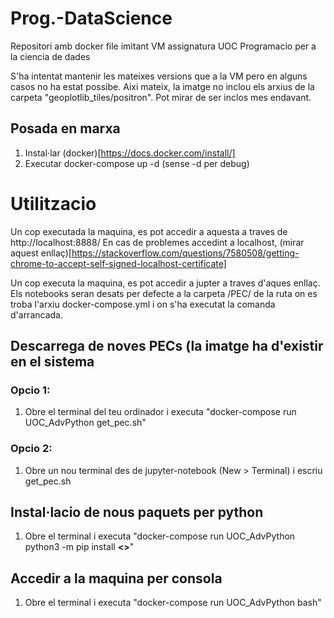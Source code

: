 # Prog.-DataScience
Repositori amb docker file imitant VM assignatura UOC Programacio per a la ciencia de dades

S'ha intentat mantenir les mateixes versions que a la VM pero en alguns casos no ha estat possibe.
Aixi mateix, la imatge no inclou els arxius de la carpeta "geoplotlib_tiles/positron". Pot mirar de ser inclos mes endavant.


## Posada en marxa

1. Instal·lar (docker)[https://docs.docker.com/install/] 
2. Executar docker-compose up -d (sense -d per debug)

# Utilitzacio

Un cop executada la maquina, es pot accedir a aquesta a traves de http://localhost:8888/
En cas de problemes accedint a localhost, (mirar aquest enllaç)[https://stackoverflow.com/questions/7580508/getting-chrome-to-accept-self-signed-localhost-certificate]

Un cop executa la maquina, es pot accedir a jupter a traves d'aques enllaç. Els notebooks seran desats per defecte a la carpeta /PEC/ de la ruta on es troba l'arxiu docker-compose.yml i on s'ha executat la comanda d'arrancada.

## Descarrega de noves PECs (la imatge ha d'existir en el sistema 
### Opcio 1:
1. Obre el terminal del teu ordinador i executa "docker-compose run UOC_AdvPython get_pec.sh" 

### Opcio 2:
1. Obre un nou terminal des de jupyter-notebook (New > Terminal) i escriu get_pec.sh

## Instal·lacio de nous paquets per python
1. Obre el terminal i executa "docker-compose run UOC_AdvPython python3 -m pip install **<<nom del paquet>>**"

## Accedir a la maquina per consola
1. Obre el terminal i executa "docker-compose run UOC_AdvPython bash"
